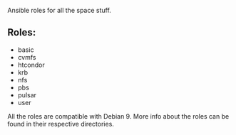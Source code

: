 Ansible roles for all the space stuff.

## Roles:
* basic
* cvmfs
* htcondor
* krb
* nfs
* pbs
* pulsar
* user

All the roles are compatible with Debian 9. More info about the roles can be found in their respective directories.
